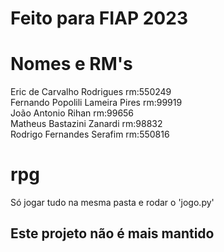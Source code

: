 # Feito para FIAP 2023

# Nomes e RM's
Eric de Carvalho Rodrigues       rm:550249<br/>
Fernando Popolili Lameira Pires  rm:99919<br/>
João Antonio Rihan               rm:99656<br/>
Matheus Bastazini Zanardi        rm:98832<br/>
Rodrigo Fernandes Serafim        rm:550816

# rpg

Só jogar tudo na mesma pasta e rodar o 'jogo.py'

## Este projeto não é mais mantido
